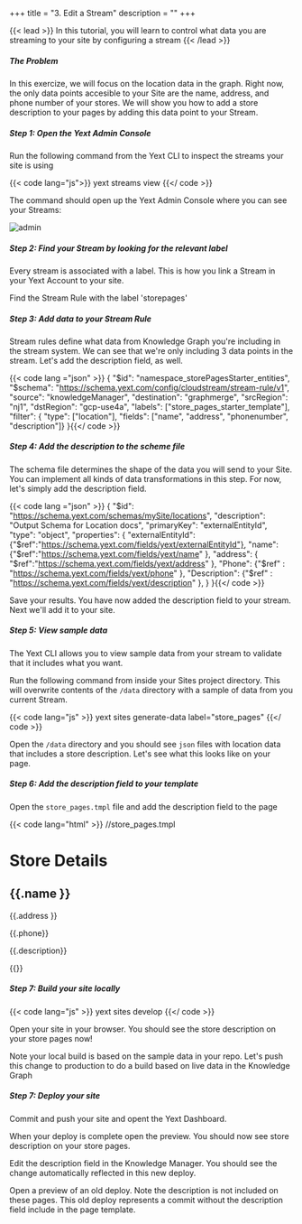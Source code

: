 +++
title = "3. Edit a Stream"
description = ""
+++

{{< lead >}} In this tutorial, you will learn to control what data you are streaming to your site by configuring a stream {{< /lead >}}

##### The Problem 
In this exercize, we will focus on the location data in the graph. Right now, the only data points accesible to your Site are the name, address, and phone number of your stores. We will show you how to add a store description to your pages by adding this data point to your Stream. 

##### Step 1: Open the Yext Admin Console  

Run the following command from the Yext CLI to inspect the streams your site is using 

{{< code lang="js">}} yext streams view  {{</ code >}}

The command should open up the Yext Admin Console where you can see your Streams: 

![admin](/images/admin_console2.png)


##### Step 2: Find your Stream by looking for the relevant label   
Every stream is associated with a label. This is how you link a Stream in your Yext Account to your site. 

Find the Stream Rule with the label 'storepages' 

##### Step 3: Add data to your Stream Rule 
Stream rules define what data from Knowledge Graph you're including in the stream system. 
We can see that we're only including 3 data points in the stream. Let's add the description field, as well.

{{< code lang ="json" >}} {
  "$id": "namespace_storePagesStarter_entities",
  "$schema": "https://schema.yext.com/config/cloudstream/stream-rule/v1",
  "source": "knowledgeManager",
  "destination": "graphmerge",
  "srcRegion": "nj1",
  "dstRegion": "gcp-use4a",
  "labels": ["store_pages_starter_template"],
  "filter": { "type": ["location"], "fields": ["name", "address", "phonenumber", "description"]}
}{{</ code >}}

##### Step 4: Add the description to the scheme file 
The schema file determines the shape of the data you will send to your Site. You can implement all kinds of data transformations in this step. For now, let's simply add the description field.  

{{< code lang ="json" >}} {
  "$id": "https://schema.yext.com/schemas/mySite/locations",
  "description": "Output Schema for Location docs",
  "primaryKey": "externalEntityId",
  "type": "object",
  "properties": {
"externalEntityId": {"$ref":"https://schema.yext.com/fields/yext/externalEntityId"},
"name": {"$ref":"https://schema.yext.com/fields/yext/name" }, 
"address": { "$ref":"https://schema.yext.com/fields/yext/address" }, 
"Phone": {"$ref" : "https://schema.yext.com/fields/yext/phone" }, 
"Description": {"$ref" : "https://schema.yext.com/fields/yext/description" }, 
   }
}{{</ code >}}

Save your results. You have now added the description field to your stream. Next we'll add it to your site. 

##### Step 5: View sample data

The Yext CLI allows you to view sample data from your stream to validate that it includes what you want. 

Run the following command from inside your Sites project directory. This will overwrite contents of the `/data` directory with a sample of data from you current Stream. 

{{< code lang="js" >}} yext sites generate-data label="store_pages" {{</ code >}}

Open the `/data` directory and you should see `json` files with location data that includes a store description. Let's see what this looks like on your page. 

##### Step 6: Add the description field to your template 

Open the  `store_pages.tmpl` file and add the description field to the page 

{{< code lang="html" >}} //store_pages.tmpl 
<html> 
	<body> 
	  <h1> Store Details </h1>
	  <h2> {{.name }} </h2>
	  <p> {{.address }} </p>
	  <p> {{.phone}} </p>
	  <p> {{.description}} </p>
	</body> 
</html> {{</ code >}}

##### Step 7: Build your site locally 

{{< code lang="js" >}} yext sites develop {{</ code >}}

Open your site in your browser. You should see the store description on your store pages now! 

Note your local build is based on the sample data in your repo. Let's push this change to production to do a build based on live data in the Knowledge Graph


##### Step 7: Deploy your site

Commit and push your site and opent the Yext Dashboard. 

When your deploy is complete open the preview. You should now see store description on your store pages. 

Edit the description field in the Knowledge Manager. You should see the change automatically reflected in this new deploy. 

Open a preview of an old deploy. Note the description is not included on these pages. This old deploy represents a commit without the description field include in the page template. 

